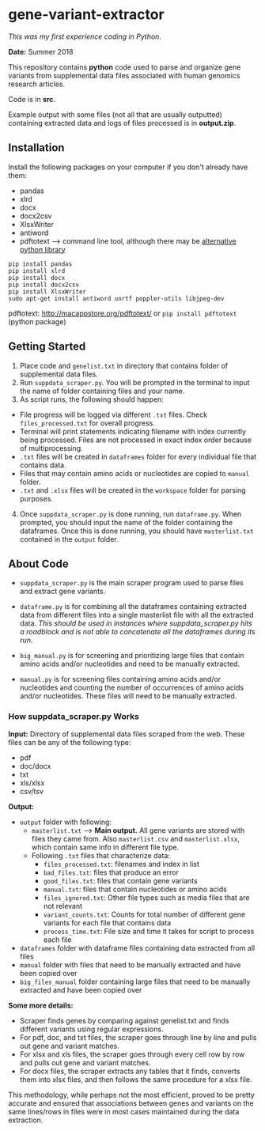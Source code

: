 # gene-variant-extractor

*This was my first experience coding in Python.*

**Date:** Summer 2018

This repository contains **python** code used to parse and organize gene variants from supplemental data files associated with human genomics research articles.

Code is in **src**.

Example output with some files (not all that are usually outputted) containing extracted data and logs of files processed is in **output.zip**.

## Installation

Install the following packages on your computer if you don't already have them:
- pandas
- xlrd
- docx
- docx2csv
- XlsxWriter
- antiword
- pdftotext --> command line tool, although there may be [alternative python library](https://pypi.org/project/pdftotext/)

```
pip install pandas
pip install xlrd
pip install docx
pip install docx2csv
pip install XlsxWriter
sudo apt-get install antiword unrtf poppler-utils libjpeg-dev
```
pdftotext: http://macappstore.org/pdftotext/ or `pip install pdftotext` (python package)

## Getting Started

1. Place code and `genelist.txt` in directory that contains folder of supplemental data files.
2. Run `suppdata_scraper.py`. You will be prompted in the terminal to input the name of folder containing files and your name.
3. As script runs, the following should happen:
* File progress will be logged via different `.txt` files. Check `files_processed.txt` for overall progress.
* Terminal will print statements indicating filename with index currently being processed. Files are not processed in exact index order because of multiprocessing.
* `.txt` files will be created in `dataframes` folder for every individual file that contains data.
* Files that may contain amino acids or nucleotides are copied to `manual` folder.
* `.txt` and `.xlsx` files will be created in the `workspace` folder for parsing purposes.
4. Once `suppdata_scraper.py` is done running, run `dataframe.py`. When prompted, you should input the name of the folder containing the dataframes. Once this is done running, you should have `masterlist.txt` contained in the `output` folder.

## About Code

* `suppdata_scraper.py` is the main scraper program used to parse files and extract gene variants. 

* `dataframe.py` is for combining all the dataframes containing extracted data from different files into a single masterlist file with all the extracted data. *This should be used in instances where suppdata_scraper.py hits a roadblock and is not able to concatenate all the dataframes during its run.*

* `big_manual.py` is for screening and prioritizing large files that contain amino acids and/or nucleotides and need to be manually extracted.

* `manual.py` is for screening files containing amino acids and/or nucleotides and counting the number of occurrences of amino acids and/or nucleotides. These files will need to be manually extracted.

### How suppdata_scraper.py Works

**Input:** Directory of supplemental data files scraped from the web. These files can be any of the following type:

- pdf
- doc/docx
- txt
- xls/xlsx
- csv/tsv

**Output:** 

* `output` folder with following:
	* `masterlist.txt` --> **Main output.** All gene variants are stored with files they came from. Also `masterlist.csv` and `masterlist.xlsx`, which contain same info in different file type.
	* Following `.txt` files that characterize data:
		- `files_processed.txt`: filenames and index in list
		- `bad_files.txt`: files that produce an error
		- `good_files.txt`: files that contain gene variants
		- `manual.txt`: files that contain nucleotides or amino acids
		- `files_ignored.txt`: Other file types such as media files that are not relevant
		- `variant_counts.txt`: Counts for total number of different gene variants for each file that contains data
		- `process_time.txt`: File size and time it takes for script to process each file
* `dataframes` folder with dataframe files containing data extracted from all files
* `manual` folder with files that need to be manually extracted and have been copied over
* `big_files_manual` folder containing large files that need to be manually extracted and have been copied over

**Some more details:**
- Scraper finds genes by comparing against genelist.txt and finds different variants using regular expressions.
- For pdf, doc, and txt files, the scraper goes through line by line and pulls out gene and variant matches.
- For xlsx and xls files, the scraper goes through every cell row by row and pulls out gene and variant matches.
- For docx files, the scraper extracts any tables that it finds, converts them into xlsx files, and then follows the same procedure for a xlsx file. 

This methodology, while perhaps not the most efficient, proved to be pretty accurate and ensured that associations between genes and variants on the same lines/rows in files were in most cases maintained during the data extraction.
